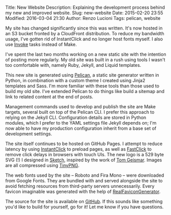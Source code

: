 Title: New Website
Description: Explaining the development process behind my new and improved website.
Slug: new-website
Date: 2015-02-20 23:55
Modified: 2016-03-04 21:30
Author: Renzo Lucioni
Tags: pelican, website

<div class="message">
    My site has changed significantly since this was written. It's now hosted in an S3 bucket fronted by a CloudFront distribution. To reduce my bandwidth usage, I've gotten rid of InstantClick and no longer host fonts myself. I also use <a href="https://github.com/pyinvoke/invoke">Invoke</a> tasks instead of Make.
</div>

I've spent the last two months working on a new static site with the intention of posting more regularly. My old site was built in a rush using tools I wasn't too comfortable with, namely Ruby, Jekyll, and Liquid templates.

This new site is generated using [Pelican](https://github.com/getpelican/pelican), a static site generator written in Python, in combination with a custom theme I created using Jinja2 templates and Sass. I'm more familiar with these tools than those used to build my old site. I've extended Pelican to do things like build a sitemap and link to related content at the end of posts.

Management commands used to develop and publish the site are Make targets, several built on top of the Pelican CLI. I prefer this approach to relying on the Jekyll CLI. Configuration details are stored in Python modules, which I prefer to the YAML settings file Jekyll depends on; I'm now able to have my production configuration inherit from a base set of development settings.

The site itself continues to be hosted on GitHub Pages. I attempt to reduce latency by using [InstantClick](https://github.com/dieulot/instantclick) to preload pages, as well as [FastClick](https://github.com/ftlabs/fastclick) to remove click delays in browsers with touch UIs. The new logo is a 529 byte SVG (!) I designed in [Sketch](http://bohemiancoding.com/sketch/), inspired by the work of [Tom Geismar](http://tomgeismar.com/). Images are all compressed using [TinyPNG](https://tinypng.com/).

The web fonts used by the site &ndash; Roboto and Fira Mono &ndash; were downloaded from Google Fonts. They are bundled with and served alongside the site to avoid fetching resources from third-party servers unnecessarily. Every favicon imaginable was generated with the help of [RealFaviconGenerator](http://realfavicongenerator.net/).

The source for the site is available on [GitHub](https://github.com/rlucioni/blog). If this sounds like something you'd like to build for yourself, go for it! Let me know if you have questions.

